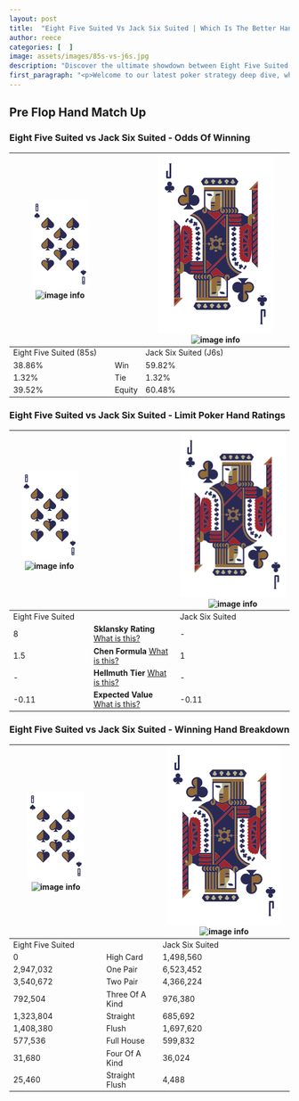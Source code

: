 ```yaml
---
layout: post
title:  "Eight Five Suited Vs Jack Six Suited | Which Is The Better Hand In Poker? A Complete Guide"
author: reece
categories: [  ]
image: assets/images/85s-vs-j6s.jpg
description: "Discover the ultimate showdown between Eight Five Suited and Jack Six Suited in poker! Uncover the odds, strategies, and scenarios where one hand triumphs over the other. Get ready to up your poker game with this thrilling analysis."
first_paragraph: "<p>Welcome to our latest poker strategy deep dive, where we're pitting two distinct hands against each other in a high-stakes showdown: Eight Five Suited vs Jack Six Suited.</p><p>In the dynamic world of poker, every decision counts, and knowing which hand holds the upper hand is key to your success at the table.</p><p>In this article, we'll dissect these two hands, explore the scenarios where one dominates the other, and equip you with the knowledge to make strategic choices that can tip the odds in your favor.</p><p>Get ready to unravel the intriguing dynamics of these poker hands and elevate your game to new heights.</p>"
---
```




[comment]: # (sp0)

## Pre Flop Hand Match Up

<div class="table hand-ratings" markdown="1"> 



### Eight Five Suited vs Jack Six Suited - Odds Of Winning


    
| ![image info](assets/images/hand1/8.png) ![image info](assets/images/hand1/5s.png) |  | ![image info](assets/images/hand2/J.png) ![image info](assets/images/hand2/6s.png) |
| -------- | -------- | -------- |
| Eight Five Suited (85s) |  | Jack Six Suited (J6s) |
| 38.86% | Win | 59.82% |
| 1.32% | Tie | 1.32% |
| 39.52% | Equity | 60.48% |




[comment]: # (sp1)



### Eight Five Suited vs Jack Six Suited - Limit Poker Hand Ratings


    
| ![image info](assets/images/hand1/8.png) ![image info](assets/images/hand1/5s.png) |  | ![image info](assets/images/hand2/J.png) ![image info](assets/images/hand2/6s.png) |
| -------- | -------- | -------- |
| Eight Five Suited |  | Jack Six Suited |
| 8 | **Sklansky Rating** [What is this?](/sklansky-rating-explained) | - |
| 1.5 | **Chen Formula** [What is this?](/chen-formula-explained) | 1 |
| - | **Hellmuth Tier** [What is this?](/Hellmuth-tier-explained) | - |
| -0.11 | **Expected Value** [What is this?](/expected-value-explained) | -0.11 |




[comment]: # (sp2)



### Eight Five Suited vs Jack Six Suited - Winning Hand Breakdown


    
| ![image info](assets/images/hand1/8.png) ![image info](assets/images/hand1/5s.png) |  | ![image info](assets/images/hand2/J.png) ![image info](assets/images/hand2/6s.png) |
| -------- | -------- | -------- |
| Eight Five Suited |  | Jack Six Suited |
| 0 | High Card | 1,498,560 |
| 2,947,032 | One Pair | 6,523,452 |
| 3,540,672 | Two Pair | 4,366,224 |
| 792,504 | Three Of A Kind | 976,380 |
| 1,323,804 | Straight | 685,692 |
| 1,408,380 | Flush | 1,697,620 |
| 577,536 | Full House | 599,832 |
| 31,680 | Four Of A Kind | 36,024 |
| 25,460 | Straight Flush | 4,488 |




[comment]: # (sp3)



</div>

[comment]: # (sp4)



[comment]: # (sp5)

